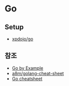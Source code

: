 # Go

## Setup

- [xpdojo/go](https://github.com/xpdojo/go)

## 참조

- [Go by Example](https://gobyexample.com/channel-buffering)
- [a8m/golang-cheat-sheet](https://github.com/a8m/golang-cheat-sheet)
- [Go cheatsheet](https://devhints.io/go#concurrency)
